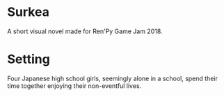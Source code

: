 # Surkea
A short visual novel made for Ren'Py Game Jam 2018.

# Setting
Four Japanese high school girls, seemingly alone in a school, spend their time together enjoying their non-eventful lives.
